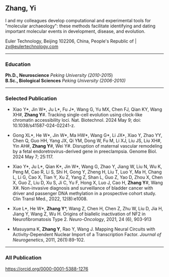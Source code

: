 ## Zhang, Yi

I and my colleagues develop computational and experimental tools for "molecular archaeology": these methods facilitate identifying and dating important molecular events in development, disease, and evolution. 

Euler Technology, Beijing 102206, China, People's Republic of | zy@eulertechnology.com

****

### Education

**Ph.D., Neuroscience**   *Peking University  (2010-2015*)    
**B.Sc., Biological Sciences**  *Peking University  (2006-2010)*    

****

### Selected Publication

- Xiao Y\*, Jin W\*, Ju L\*, Fu J\*, Wang G, Yu MX, Chen FJ, Qian KY, Wang XH\#, **Zhang Y**\#. Tracking single-cell evolution using clock-like chromatin accessibility loci. Nat. Biotechnol. 2024 May 9; doi: 10.1038/s41587-024-02241-z.

- Gong XL\*, He W\*, Jin W\*, Ma HW\*, Wang G\*, Li JX\*, Xiao Y, Zhao YY, Chen Q, Guo HH, Yang JX, Qi YM, Dong W, Fu M, Li XJ, Liu JS, Liu XH\#, Yin AH\#, **Zhang Y**\#, Wei Y\#. Disruption of maternal vascular remodeling by a fetal endoretrovirus-derived gene in preeclampsia. Genome Biol. 2024 May 7; 25:117. 

- Xiao Y\*, Ju L\*, Qian K\*, Jin W\*, Wang G, Zhao Y, Jiang W, Liu N, Wu K, Peng M, Cao R, Li S, Shi H, Gong Y, Zheng H, Liu T, Luo Y, Ma H, Chang L, Li G, Cao X, Tian Y, Xu Z, Yang Z, Shan L, Guo Z, Yao D, Zhou X, Chen X, Guo Z, Liu D, Xu S, Ji C, Yu F, Hong X, Luo J, Cao H, **Zhang Y**\#, Wang X\#. Non-invasive diagnosis and surveillance of bladder cancer with driver and passenger DNA methylation in a prospective cohort study. Clin Transl Med., 2022, 12(8):e1008. 

- Xue L\*, He W\*, **Zhang Y**\*, Wang Z, Chen H, Chen Z, Zhu W, Liu D, Jia H, Jiang Y, Wang Z, Wu H. Origins of biallelic inactivation of NF2 in Neurofibromatosis Type 2. *Neuro-Oncology*, 2021, 24 (6), 903-913

- Masuyama K, **Zhang Y**, Rao Y, Wang J. Mapping Neural Circuits with Activity-Dependent Nuclear Import of a Transcription Factor. *Journal of Neurogenetics*, 2011, 26(1):89-102.

****

### All Publication

https://orcid.org/0000-0001-5388-1276



